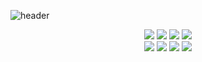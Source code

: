 ![header](https://capsule-render.vercel.app/api?type=venom&color=BAFFE2&height=150&section=header&text=Suhyun%20Kim&fontSize=40&animation=fadeIn)
<div align=center>
<img src="https://img.shields.io/badge/JavaScript-FAF19E?style=flat=squre&logo=JavaScript&logoColor=ffffff"/>
<img src="https://img.shields.io/badge/TypeScript-94DFFF?style=flat=squre&logo=TypeScript&logoColor=ffffff"/>
    <img src="https://img.shields.io/badge/Next.js-dfdfdf?style=flat=square&logo=Next.js&logoColor=ffffff">
<img src="https://img.shields.io/badge/React-93D0F4?style=flat-squre&logo=react&logoColor=white">


</div>
<div align=center>
<img src=http://img.shields.io/badge/-tailwindcss-52B4FF?style=flat=squre&logo=tailwindcss&logoColor=ffffff>
<img src=http://img.shields.io/badge/-framer-FFA3CA?style=flat=squre&logo=framer&logoColor=ffffff>
<img src="https://img.shields.io/badge/C++-94ABFF?style=flat=squre&logo=C%2B%2B&logoColor=ffffff"/>
    <img src="https://img.shields.io/badge/Python-98BCDA?style=flat=squre&logo=Python&logoColor=ffffff"/>

</div>
